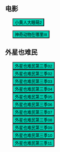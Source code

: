 
## 电影

* <button class="btn btn-link" onclick="play('https://xlzycdn1.sy-precise.com:65/20220802/N4gsLyzX/2602kb/hls/index.m3u8')">小黄人大眼萌2</button>

* <button class="btn btn-link" onclick="play('https://hnzy3.hnzycdn.com:65/20220530/xct90XrH/index.m3u8')">神奇动物在哪里III</button>

## 外星也难民

* <button class="btn btn-link" onclick="play('https://xlzy5.xlzya.com:65/20220715/FHPDWuiY/2305kb/hls/index.m3u8')">外星也难民第三季02</button>
* <button class="btn btn-link" onclick="play('https://xlzy5.xlzya.com:65/20220715/xKhTPPpL/2340kb/hls/index.m3u8')">外星也难民第三季02</button>
* <button class="btn btn-link" onclick="play('https://xlzy5.xlzya.com:65/20220715/wLrFPQRX/2327kb/hls/index.m3u8')">外星也难民第三季03</button>
* <button class="btn btn-link" onclick="play('https://xlzy5.xlzya.com:65/20220721/B3AJ1tOZ/2367kb/hls/index.m3u8')">外星也难民第三季04</button>
* <button class="btn btn-link" onclick="play('https://xlzy5.xlzya.com:65/20220723/Zf3vpbtK/2360kb/hls/index.m3u8')">外星也难民第三季05</button>
* <button class="btn btn-link" onclick="play('https://xlzy5.xlzya.com:65/20220724/Vg3LDBCv/2369kb/hls/index.m3u8')">外星也难民第三季06</button>
* <button class="btn btn-link" onclick="play('https://xlzy5.xlzya.com:65/20220726/UcbtosRV/2331kb/hls/index.m3u8')">外星也难民第三季07</button>
* <button class="btn btn-link" onclick="play('https://xlzy5.xlzya.com:65/20220727/I28MsWJC/2345kb/hls/index.m3u8')">外星也难民第三季08</button>
* <button class="btn btn-link" onclick="play('https://xlzy5.xlzya.com:65/20220730/WrM9oRuI/2372kb/hls/index.m3u8')">外星也难民第三季09</button>
* <button class="btn btn-link" onclick="play('https://xlzy5.xlzya.com:65/20220730/acUuUARE/2362kb/hls/index.m3u8')">外星也难民第三季10</button>
* <button class="btn btn-link" onclick="play('https://xlzy5.xlzya.com:65/20220807/h2e03NTD/2335kb/hls/index.m3u8')">外星也难民第三季11</button>

<style>
  .btn-link {
    background: hsl(171, 100%, 41%);
  }

  .btn-link:hover {
    background: hsl(48, 100%, 67%);
  }

  ul {
    list-style-type: none;
  }

  section.page-header {
    display: none;    
	}
</style>

<script>
  document.title = "电影";

  function play(url) {
    window.location.href = "/tv/?url=" + url;
  }
</script>
